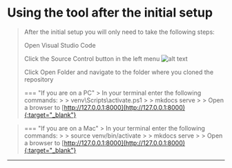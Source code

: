 # Using the tool after the initial setup
> After the initial setup you will only need to take the following steps:
>
> Open Visual Studio Code
> 
> Click the Source Control button in the left menu ![alt text](assets/sourceControl.png)
> 
> Click Open Folder and navigate to the folder where you cloned the repository
> 
>  
 > === "If you are on a PC"
    > In your terminal enter the following commands:
    >
    > <copy>venv\Scripts\activate.ps1</copy>
    > 
    > <copy>mkdocs serve</copy>
    >
    > Open a browser to [http://127.0.0.1:8000](http://127.0.0.1:8000){:target="_blank"}



> === "If you are on a Mac"
    > In your terminal enter the following commands:
    >
    > <copy>source venv/bin/activate</copy>
    > 
    > <copy>mkdocs serve</copy>
    >
    > Open a browser to [http://127.0.0.1:8000](http://127.0.0.1:8000){:target="_blank"}

---
